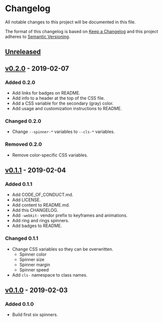 # Changelog

All notable changes to this project will be documented in this file.

The format of this changelog is based on [Keep a Changelog](https://keepachangelog.com) and this project adheres to [Semantic Versioning](https://semver.org/).

## [Unreleased](https://github.com/Susurrus-LLC/css-loading-spinners/compare/v0.2.0...HEAD)

## [v0.2.0](https://github.com/Susurrus-LLC/css-loading-spinners/compare/v0.1.1...v0.2.0) - 2019-02-07

### Added 0.2.0

- Add links for badges on README.
- Add info to a header at the top of the CSS file.
- Add a CSS variable for the secondary (gray) color.
- Add usage and customization instructions to README.

### Changed 0.2.0

- Change `--spinner-*` variables to `--cls-*` variables.

### Removed 0.2.0

- Remove color-specific CSS variables.

## [v0.1.1](https://github.com/Susurrus-LLC/css-loading-spinners/compare/536da3a92b347a57f031c9dd7cae513d91b1f201...v0.1.1) - 2019-02-04

### Added 0.1.1

- Add CODE_OF_CONDUCT.md.
- Add LICENSE.
- Add content to README.md.
- Add this CHANGELOG.
- Add `-webkit-` vendor prefix to keyframes and animations.
- Add ring and rings spinners.
- Add badges to README.

### Changed 0.1.1

- Change CSS variables so they can be overwritten.
  - Spinner color
  - Spinner size
  - Spinner margin
  - Spinner speed
- Add `cls-` namespace to class names.

## [v0.1.0](https://github.com/Susurrus-LLC/css-loading-spinners/compare/536da3a92b347a57f031c9dd7cae513d91b1f201...1c0f28f03cb53ce48215d3fbe775d0802b29ec33) - 2019-02-03

### Added 0.1.0

- Build first six spinners.
